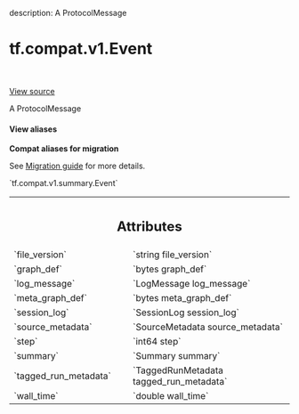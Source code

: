description: A ProtocolMessage

<div itemscope itemtype="http://developers.google.com/ReferenceObject">
<meta itemprop="name" content="tf.compat.v1.Event" />
<meta itemprop="path" content="Stable" />
</div>

# tf.compat.v1.Event

<!-- Insert buttons and diff -->

<table class="tfo-notebook-buttons tfo-api nocontent" align="left">

</table>

<a target="_blank" class="external" href="/code/stable/tensorflow/core/util/event.proto">View source</a>



A ProtocolMessage

<section class="expandable">
  <h4 class="showalways">View aliases</h4>
  <p>
<b>Compat aliases for migration</b>
<p>See
<a href="https://www.tensorflow.org/guide/migrate">Migration guide</a> for
more details.</p>
<p>`tf.compat.v1.summary.Event`</p>
</p>
</section>

<!-- Placeholder for "Used in" -->




<!-- Tabular view -->
 <table class="responsive fixed orange">
<colgroup><col width="214px"><col></colgroup>
<tr><th colspan="2"><h2 class="add-link">Attributes</h2></th></tr>

<tr>
<td>
`file_version`<a id="file_version"></a>
</td>
<td>
`string file_version`
</td>
</tr><tr>
<td>
`graph_def`<a id="graph_def"></a>
</td>
<td>
`bytes graph_def`
</td>
</tr><tr>
<td>
`log_message`<a id="log_message"></a>
</td>
<td>
`LogMessage log_message`
</td>
</tr><tr>
<td>
`meta_graph_def`<a id="meta_graph_def"></a>
</td>
<td>
`bytes meta_graph_def`
</td>
</tr><tr>
<td>
`session_log`<a id="session_log"></a>
</td>
<td>
`SessionLog session_log`
</td>
</tr><tr>
<td>
`source_metadata`<a id="source_metadata"></a>
</td>
<td>
`SourceMetadata source_metadata`
</td>
</tr><tr>
<td>
`step`<a id="step"></a>
</td>
<td>
`int64 step`
</td>
</tr><tr>
<td>
`summary`<a id="summary"></a>
</td>
<td>
`Summary summary`
</td>
</tr><tr>
<td>
`tagged_run_metadata`<a id="tagged_run_metadata"></a>
</td>
<td>
`TaggedRunMetadata tagged_run_metadata`
</td>
</tr><tr>
<td>
`wall_time`<a id="wall_time"></a>
</td>
<td>
`double wall_time`
</td>
</tr>
</table>



